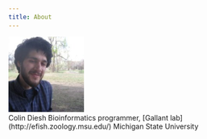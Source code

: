 ```yaml
---
title: About
---
```

<img style="display: inline-block;" src="/static/me.jpg" height=150>
<span style="display:inline-block;">
Colin Diesh  
Bioinformatics programmer, [Gallant lab](http://efish.zoology.msu.edu/)  
Michigan State University
</span>


